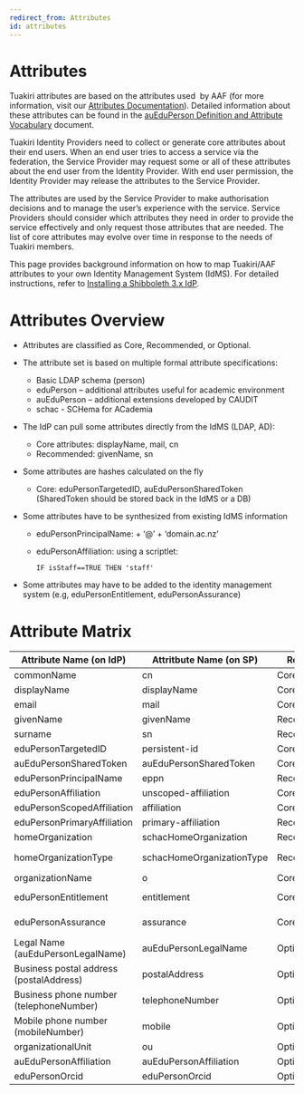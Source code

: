```yaml
---
redirect_from: Attributes
id: attributes
---
```

# Attributes

Tuakiri attributes are based on the attributes used  by AAF (for more information, visit our [Attributes Documentation](https://attributes.tuakiri.ac.nz/documentation/attributes)). Detailed information about these attributes can be found in the [auEduPerson Definition and Attribute Vocabulary](https://reannz.atlassian.net/wiki/download/attachments/3815538694/auEduPerson_attribute_vocabulary_v02-1-0.pdf?version=2&modificationDate=1598020111365&cacheVersion=1&api=v2) document.

Tuakiri Identity Providers need to collect or generate core attributes about their end users. When an end user tries to access a service via the federation, the Service Provider may request some or all of these attributes about the end user from the Identity Provider. With end user permission, the Identity Provider may release the attributes to the Service Provider.

The attributes are used by the Service Provider to make authorisation decisions and to manage the user’s experience with the service. Service Providers should consider which attributes they need in order to provide the service effectively and only request those attributes that are needed. The list of core attributes may evolve over time in response to the needs of Tuakiri members.

This page provides background information on how to map Tuakiri/AAF attributes to your own Identity Management System (IdMS). For detailed instructions, refer to [Installing a Shibboleth 3.x IdP](https://reannz.atlassian.net/wiki/spaces/Tuakiri/pages/3815538813/Installing+a+Shibboleth+3.x+IdP).

# Attributes Overview

*   Attributes are classified as Core, Recommended, or Optional.
*   The attribute set is based on multiple formal attribute specifications:
    *   Basic LDAP schema (person)
    *   eduPerson – additional attributes useful for academic environment
    *   auEduPerson – additional extensions developed by CAUDIT
    *   schac - SCHema for ACademia
*   The IdP can pull some attributes directly from the IdMS (LDAP, AD):
    *   Core attributes: displayName, mail, cn
    *   Recommended: givenName, sn
*   Some attributes are hashes calculated on the fly
    *   Core: eduPersonTargetedID, auEduPersonSharedToken (SharedToken should be stored back in the IdMS or a DB)
*   Some attributes have to be synthesized from existing IdMS information
    *   eduPersonPrincipalName: <uid> + ‘@’ + ‘domain.ac.nz’
    *   eduPersonAffiliation: using a scriptlet:
        
        ```
        IF isStaff==TRUE THEN 'staff'
        ```
        
*   Some attributes may have to be added to the identity management system (e.g, eduPersonEntitlement, eduPersonAssurance)

# Attribute Matrix

| Attribute Name (on IdP) | Attritbute Name (on SP) | Required? | Typical source |
| --- | --- | --- | --- |
| commonName | cn  | Core | LDAP ("cn" or "displayName") |
| displayName | displayName | Core | LDAP ("displayName") |
| email | mail | Core | LDAP ("mail") |
| givenName | givenName | Recommended | LDAP ("givenName") |
| surname | sn  | Recommended | LDAP ("sn") |
| eduPersonTargetedID | persistent-id | Core | Hash-on-the-fly |
| auEduPersonSharedToken | auEduPersonSharedToken | Core | Hash-with-write-back |
| eduPersonPrincipalName | eppn | Recommended | LDAP + rename + add Scope |
| eduPersonAffiliation | unscoped-affiliation | Core | Scripted definition |
| eduPersonScopedAffiliation | affiliation | Core | Take eduPersonAffiliation + rename + add Scope |
| eduPersonPrimaryAffiliation | primary-affiliation | Recommended | Scripted definition |
| homeOrganization | schacHomeOrganization | Recommended | static - "institution.domain.ac.nz" |
| homeOrganizationType | schacHomeOrganizationType | Recommended | static - "urn:mace:terena.org:schac:homeOrganizationType:int:university" |
| organizationName | o   | Core | static - "University of Your University" |
| eduPersonEntitlement | entitlement | Core | LDAP (if available)/Static/Scripted. Most relevant value: `urn:mace:dir:entitlement:common-lib-terms` |
| eduPersonAssurance | assurance | Core | LDAP (if available or synthesized from other available information) |
| Legal Name (auEduPersonLegalName) | auEduPersonLegalName | Optional | LDAP (if available) |
| Business postal address (postalAddress) | postalAddress | Optional | LDAP (if available) |
| Business phone number (telephoneNumber) | telephoneNumber | Optional | LDAP (if available) |
| Mobile phone number (mobileNumber) | mobile | Optional | LDAP (if available) |
| organizationalUnit | ou  | Optional | LDAP ("ou" or other if available) |
| auEduPersonAffiliation | auEduPersonAffiliation | Optional | Scripted definition (if underlying information available in LDAP) |
| eduPersonOrcid | eduPersonOrcid | Optional | LDAP (if available) |
